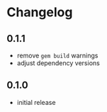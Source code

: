 # Changelog

## 0.1.1

- remove `gem build` warnings
- adjust dependency versions

## 0.1.0

- initial release
